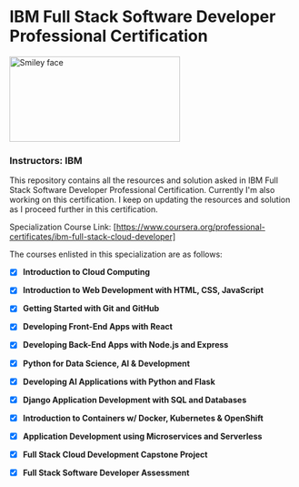 # IBM Full Stack Software Developer Professional Certification

<img src="https://i.imgur.com/YCFnjvg.png" alt="Smiley face" height="150" width="300">

### Instructors: IBM
This repository contains all the resources and solution asked in IBM Full Stack Software Developer Professional Certification.
Currently I'm also working on this certification. I keep on updating the resources and solution as I proceed further in this certification.

Specialization Course Link: [https://www.coursera.org/professional-certificates/ibm-full-stack-cloud-developer]

The courses enlisted in this specialization are as follows:

- [x] __Introduction to Cloud Computing__

- [x] __Introduction to Web Development with HTML, CSS, JavaScript__

- [x] __Getting Started with Git and GitHub__ 

- [x] __Developing Front-End Apps with React__

- [x] __Developing Back-End Apps with Node.js and Express__

- [x] __Python for Data Science, AI & Development__

- [x] __Developing AI Applications with Python and Flask__

- [x] __Django Application Development with SQL and Databases__

- [x] __Introduction to Containers w/ Docker, Kubernetes & OpenShift__

- [x] __Application Development using Microservices and Serverless__

- [x] __Full Stack Cloud Development Capstone Project__

- [x] __Full Stack Software Developer Assessment__
